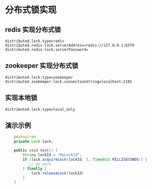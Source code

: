 # 分布式锁实现

## redis 实现分布式锁

    distributed.lock.type=redis
    distributed.redis-lock.serverAddress=redis://127.0.0.1:6379
    distributed.redis-lock.serverPassword=

## zookeeper 实现分布式锁

    distributed.lock.type=zookeeper 
    distributed.zookeeper-lock.connectionString=localhost:2181

## 实现本地锁
    distributed.lock.type=local_only

## 演示示例
```java
    @Autowired
    private Lock lock;

    public void test() {
        String lockId = "MyLockId";
        if (lock.acquireLock(lockId, 5, TimeUnit.MILLISECONDS)) {
           // do work
        } finally {
            lock.releaseLock(lockId)
        }
    }
```